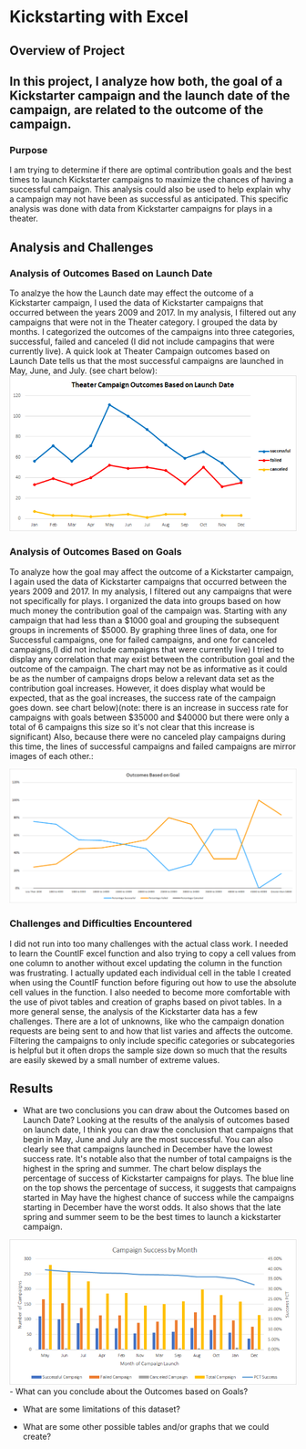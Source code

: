 # Kickstarting with Excel

## Overview of Project
In this project, I analyze how both, the goal of a Kickstarter campaign and the launch date of the campaign, are related to the outcome of the campaign.
--
### Purpose
I am trying to determine if there are optimal contribution goals and the best times to launch Kickstarter campaigns to maximize the chances of having a successful campaign.
This analysis could also be used to help explain why a campaign may not have been as successful as anticipated. This specific analysis was done with data from Kickstarter campaigns 
for plays in a theater.

## Analysis and Challenges

### Analysis of Outcomes Based on Launch Date
To analzye the how the Launch date may effect the outcome of a Kickstarter campaign, I used the data of Kickstarter campaigns that occurred between the years 2009 and 2017. In my analysis, I filtered out any
campaigns that were not in the Theater category. I grouped the data by months. I categorized the outcomes of the campaigns into three categories, successful, failed and canceled (I did not
include campagins that were currently live). A quick look at Theater Campaign outcomes based on Launch Date tells us that the most successful campaigns are launched in May, June, and July. (see chart below): <img src = "https://github.com/AaronAKTX/kickstarter-analysis/blob/main/resources/Theater_Outcomes_vs_Launch.png.png">

### Analysis of Outcomes Based on Goals
To analyze how the goal may affect the outcome of a Kickstarter campaign, I again used the data of Kickstarter campaigns that occurred between the years 2009 and 2017. In my analysis, I filtered out any
campaigns that were not specifically for plays. I organized the data into groups based on how much money the contribution goal of the campaign was. Starting with any campaign that had less than a $1000 goal and grouping the subsequent groups in increments of $5000.
By graphing three lines of data, one for Successful campaigns, one for failed campaigns, and one for canceled campaigns,(I did not include campaigns that were currently live) I tried to display any correlation that may exist between the contribution goal and the outcome of the campaign. The chart may not be as informative as it could be as the number of campaigns drops below a relevant data set as the contribution goal increases. However, it does display what would be expected, that as the goal increases, the success rate of the campaign goes down.
see chart below)(note: there is an increase in success rate for campaigns with goals between $35000 and $40000 but there were only a total of 6 campaigns this size so it's not clear that this increase is significant) Also, because there were no canceled play campaigns during this time, the lines of successful campaigns and failed campaigns are mirror images of each other.:

<img src = "https://github.com/AaronAKTX/kickstarter-analysis/blob/main/resources/Outcomes_vs_Goals.png">

### Challenges and Difficulties Encountered
I did not run into too many challenges with the actual class work. I needed to learn the CountIF excel function and also trying to copy a cell values from one column to another without excel updating the column in the function was frustrating. I actually updated each individual cell in the table I created when using the CountIF function before figuring out how to use the absolute cell values in the function.  I also needed to become more comfortable with the use of pivot tables and creation of graphs based on pivot tables. 
In a more general sense, the analysis of the Kickstarter data has a few challenges. There are a lot of unknowns, like who the campaign donation requests are being sent to and how that list varies and affects the outcome. Filtering the campaigns to only include specific categories or subcategories is helpful but it often drops the sample size down so much that the results are easily skewed by a small number of extreme values. 

## Results

- What are two conclusions you can draw about the Outcomes based on Launch Date?
Looking at the results of the analysis of outcomes based on launch date, I think you can draw the conclusion that campaigns that begin in May, June and July are the most successful. You can also clearly see that campaigns launched in December have the lowest success rate. It's notable also that the number of total campaigns is the highest in the spring and summer.  The chart below displays the percentage of success of Kickstarter campaigns for plays. The blue line on the top shows the percentage of success, it suggests that campaigns started in May have the highest chance of success while the campaigns starting in December have the worst odds. It also shows that the late spring and summer seem to be the best times to launch a kickstarter campaign.
<img src = "https://github.com/AaronAKTX/kickstarter-analysis/blob/main/resources/Campaign_Success_by_Month.png">
- What can you conclude about the Outcomes based on Goals?

- What are some limitations of this dataset?

- What are some other possible tables and/or graphs that we could create?
